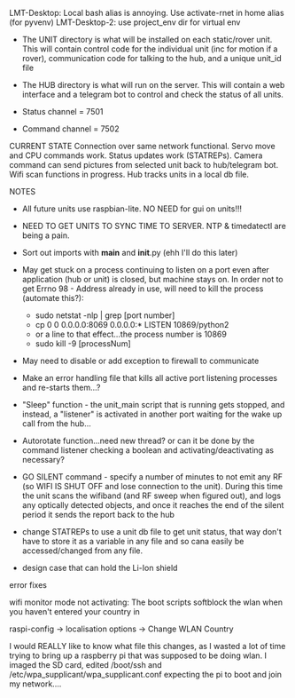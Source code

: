 LMT-Desktop: Local bash alias is annoying. Use activate-rnet in home alias (for pyvenv)
LMT-Desktop-2: use project_env dir for virtual env

- The UNIT directory is what will be installed on each static/rover unit. This will contain control code for the individual unit (inc for motion if a rover), communication code for talking to the hub, and a unique unit_id file

- The HUB directory is what will run on the server. This will contain a web interface and a telegram bot to control and check the status of all units.

- Status channel = 7501
- Command channel = 7502

CURRENT STATE
Connection over same network functional. Servo move and CPU commands work. Status updates work (STATREPs). Camera command can send pictures from selected unit back to hub/telegram bot. Wifi scan functions in progress. Hub tracks units in a local db file.


NOTES

- All future units use raspbian-lite. NO NEED for gui on units!!!

- NEED TO GET UNITS TO SYNC TIME TO SERVER. NTP & timedatectl are being a pain.
- Sort out imports with __main__ and __init__.py (ehh I'll do this later)
- May get stuck on a process continuing to listen on a port even after application (hub or unit) is closed, but machine stays on. In order not to get Errno 98 - Address already in use, will need to kill the process (automate this?):
    - sudo netstat -nlp | grep [port number]
    - cp        0      0 0.0.0.0:8069            0.0.0.0:*               LISTEN      10869/python2 
    - or a line to that effect...the process number is 10869
    - sudo kill -9 [processNum]
- May need to disable or add exception to firewall to communicate
- Make an error handling file that kills all active port listening processes and re-starts them...?
- "Sleep" function - the unit_main script that is running gets stopped, and instead, a "listener" is activated in another port waiting for the wake up call from the hub...
- Autorotate function...need new thread? or can it be done by the command listener checking a boolean and activating/deactivating as necessary?
- GO SILENT command - specify a number of minutes to not emit any RF (so WIFI IS SHUT OFF and lose connection to the unit). During this time the unit scans the wifiband (and RF sweep when figured out), and logs any optically detected objects, and once it reaches the end of the silent period it sends the report back to the hub
- change STATREPs to use a unit db file to get unit status, that way don't have to store it as a variable in any file and so cana easily be accessed/changed from any file.
- design case that can hold the Li-Ion shield

error fixes

wifi monitor mode not activating:
The boot scripts softblock the wlan when you haven't entered your country in

raspi-config -> localisation options -> Change WLAN Country

I would REALLY like to know what file this changes, as I wasted a lot of time trying to bring up a raspberry pi that was supposed to be doing wlan. I imaged the SD card, edited /boot/ssh and /etc/wpa_supplicant/wpa_supplicant.conf expecting the pi to boot and join my network....